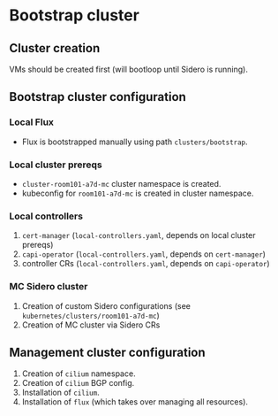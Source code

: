 # Bootstrap cluster

## Cluster creation

VMs should be created first (will bootloop until Sidero is running).

## Bootstrap cluster configuration

### Local Flux

- Flux is bootstrapped manually using path `clusters/bootstrap`.

### Local cluster prereqs

- `cluster-room101-a7d-mc` cluster namespace is created.
- kubeconfig for `room101-a7d-mc` is created in cluster namespace.

### Local controllers

1. `cert-manager` (`local-controllers.yaml`, depends on local cluster prereqs)
2. `capi-operator` (`local-controllers.yaml`, depends on `cert-manager`)
3. controller CRs (`local-controllers.yaml`, depends on `capi-operator`)

### MC Sidero cluster

1. Creation of custom Sidero configurations (see `kubernetes/clusters/room101-a7d-mc`)
2. Creation of MC cluster via Sidero CRs

## Management cluster configuration

1. Creation of `cilium` namespace.
2. Creation of `cilium` BGP config.
3. Installation of `cilium`.
4. Installation of `flux` (which takes over managing all resources).
